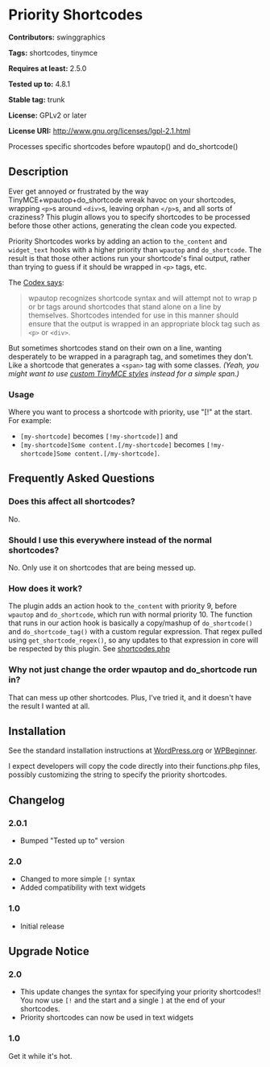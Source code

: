 # Priority Shortcodes #
**Contributors:** swinggraphics
  
**Tags:** shortcodes, tinymce
  
**Requires at least:** 2.5.0
  
**Tested up to:** 4.8.1
  
**Stable tag:** trunk
  
**License:** GPLv2 or later
  
**License URI:** http://www.gnu.org/licenses/lgpl-2.1.html
  

Processes specific shortcodes before wpautop() and do_shortcode()

## Description ##

Ever get annoyed or frustrated by the way TinyMCE+wpautop+do_shortcode wreak havoc on your shortcodes, wrapping `<p>`s around `<div>`s, leaving orphan `</p>`s, and all sorts of craziness? This plugin allows you to specify shortcodes to be processed before those other actions, generating the clean code you expected.

Priority Shortcodes works by adding an action to `the_content` and `widget_text` hooks with a higher priority than `wpautop` and `do_shortcode`. The result is that those other actions run your shortcode's final output, rather than trying to guess if it should be wrapped in `<p>` tags, etc.

The [Codex says](http://codex.wordpress.org/Shortcode_API#Output):

> wpautop recognizes shortcode syntax and will attempt not to wrap p or br tags around shortcodes that stand alone on a line by themselves. Shortcodes intended for use in this manner should ensure that the output is wrapped in an appropriate block tag such as `<p>` or `<div>`.

But sometimes shortcodes stand on their own on a line, wanting desperately to be wrapped in a paragraph tag, and sometimes they don't. Like a shortcode that generates a `<span>` tag with some classes. *(Yeah, you might want to use [custom TinyMCE styles](http://codex.wordpress.org/TinyMCE_Custom_Styles) instead for a simple span.)*

### Usage ###

Where you want to process a shortcode with priority, use "[!" at the start. For example:

- `[my-shortcode]` becomes `[!my-shortcode]]` and
- `[my-shortcode]Some content.[/my-shortcode]` becomes `[!my-shortcode]Some content.[/my-shortcode]`.

## Frequently Asked Questions ##

### Does this affect all shortcodes? ###

No.

### Should I use this everywhere instead of the normal shortcodes? ###

No. Only use it on shortcodes that are being messed up.

### How does it work? ###

The plugin adds an action hook to `the_content` with priority 9, before `wpautop` and `do_shortcode`, which run with normal priority 10. The function that runs in our action hook is basically a copy/mashup of `do_shortcode()` and `do_shortcode_tag()` with a custom regular expression. That regex pulled using `get_shortcode_regex()`, so any updates to that expression in core will be respected by this plugin. See [shortcodes.php](https://core.trac.wordpress.org/browser/tags/4.0/src/wp-includes/shortcodes.php#L0)

### Why not just change the order wpautop and do_shortcode run in? ###

That can mess up other shortcodes. Plus, I've tried it, and it doesn't have the result I wanted at all.

## Installation ##

See the standard installation instructions at [WordPress.org](http://codex.wordpress.org/Managing_Plugins#Installing_Plugins) or [WPBeginner](http://www.wpbeginner.com/beginners-guide/step-by-step-guide-to-install-a-wordpress-plugin-for-beginners/).

I expect developers will copy the code directly into their functions.php files, possibly customizing the string to specify the priority shortcodes.

## Changelog ##

### 2.0.1 ##
* Bumped "Tested up to" version

### 2.0 ###
* Changed to more simple `[!` syntax
* Added compatibility with text widgets

### 1.0 ###
* Initial release

## Upgrade Notice ##

### 2.0 ###
* This update changes the syntax for specifying your priority shortcodes!! You now use `[!` and the start and a single `]` at the end of your shortcodes.
* Priority shortcodes can now be used in text widgets

### 1.0 ###
Get it while it's hot.
